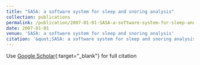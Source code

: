 ```yaml
---
title: "SASA: a software system for sleep and snoring analysis"
collection: publications
permalink: /publication/2007-01-01-SASA-a-software-system-for-sleep-and-snoring-analysis
date: 2007-01-01
venue: 'SASA: a software system for sleep and snoring analysis'
citation: '&quot;SASA: a software system for sleep and snoring analysis.&quot; SASA: a software system for sleep and snoring analysis, 2007.'
---
```

Use [Google Scholar](https://scholar.google.com/scholar?q=SASA:+a+software+system+for+sleep+and+snoring+analysis){:target="_blank"} for full citation